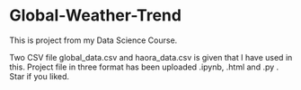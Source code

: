 # Global-Weather-Trend
This is project from my Data Science Course.

Two CSV file global_data.csv and haora_data.csv is given that I have used in this.
Project file in three format has been uploaded .ipynb, .html and .py .
Star if you liked.

